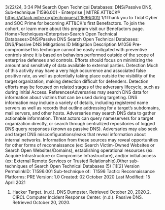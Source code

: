 3/22/24, 3:34 PM Search Open Technical Databases: DNS/Passive DNS, Sub-technique T1596.001 - Enterprise | MITRE ATT&CK®
https://attack.mitre.org/techniques/T1596/001/ 1/1Thank you to Tidal Cyber and SOC Prime for becoming ATT&CK's ﬁrst Benefactors. To join the cohort, or learn more about this program visit our
Benefactors page.
Home>Techniques>Enterprise>Search Open Technical Databases>DNS/Passive DNS
Search Open Technical Databases: DNS/Passive DNS
Mitigations
ID Mitigation Description
M1056 Pre-
compromiseThis technique cannot be easily mitigated with preventive controls since it is based on behaviors performed
outside of the scope of enterprise defenses and controls. Efforts should focus on minimizing the amount
and sensitivity of data available to external parties.
Detection
Much of this activity may have a very high occurrence and associated false positive rate, as well as potentially taking place outside the
visibility of the target organization, making detection diﬃcult for defenders.
Detection efforts may be focused on related stages of the adversary lifecycle, such as during Initial Access.
ReferencesAdversaries may search DNS data for information about victims that can be used during targeting. DNS information may include a variety of
details, including registered name servers as well as records that outline addressing for a target’s subdomains, mail servers, and other hosts.
Adversaries may search DNS data to gather actionable information. Threat actors can query nameservers for a target organization directly,
or search through centralized repositories of logged DNS query responses (known as passive DNS). Adversaries may also seek and
target DNS misconﬁgurations/leaks that reveal information about internal networks. Information from these sources may reveal
opportunities for other forms of reconnaissance (ex: Search Victim-Owned Websites or Search Open Websites/Domains), establishing
operational resources (ex: Acquire Infrastructure or Compromise Infrastructure), and/or initial access (ex: External Remote Services or
Trusted Relationship).Other sub-techniques of Search Open Technical Databases (5)
[1][2]
Version PermalinkID: T1596.001
Sub-technique of:  T1596
 
Tactic: Reconnaissance
 
Platforms: PRE
Version: 1.0
Created: 02 October 2020
Last Modiﬁed: 15 April 2021
1. Hacker Target. (n.d.). DNS Dumpster. Retrieved October 20,
2020.2. CIRCL Computer Incident Response Center. (n.d.). Passive
DNS. Retrieved October 20, 2020.